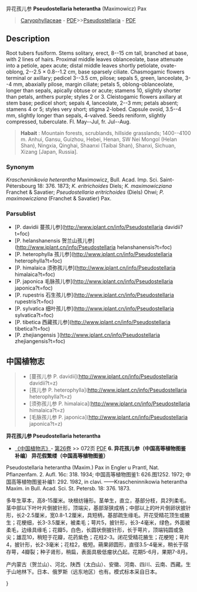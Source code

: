 异花孩儿参 **Pseudostellaria heterantha** (Maximowicz) Pax

> [Caryophyllaceae](http://www.iplant.cn/info/Caryophyllaceae?t=foc) - [PDF](http://www.iplant.cn/foc/pdf/Caryophyllaceae.pdf)>>[Pseudostellaria](http://www.iplant.cn/info/Pseudostellaria?t=foc) - [PDF](http://www.iplant.cn/foc/pdf/Pseudostellaria.pdf)

## Description

Root tubers fusiform. Stems solitary, erect, 8--15 cm tall, branched at base, with 2 lines of hairs. Proximal middle leaves oblanceolate, base attenuate into a petiole, apex acute; distal middle leaves shortly petiolate, ovate-oblong, 2--2.5 × 0.8--1.2 cm, base sparsely ciliate. Chasmogamic flowers terminal or axillary; pedicel 3--3.5 cm, pilose; sepals 5, green, lanceolate, 3--4 mm, abaxially pilose, margin ciliate; petals 5, oblong-oblanceolate, longer than sepals, apically obtuse or acute; stamens 10, slightly shorter than petals, anthers purple; styles 2 or 3. Cleistogamic flowers axillary at stem base; pedicel short; sepals 4, lanceolate, 2--3 mm; petals absent; stamens 4 or 5; styles very short; stigma 2-lobed. Capsule ovoid, 3.5--4 mm, slightly longer than sepals, 4-valved. Seeds reniform, slightly compressed, tuberculate. Fl. May--Jul, fr. Jul--Aug.

> **Habait** : 
> Mountain forests, scrublands, hillside grasslands; 1400--4100 m. Anhui, Gansu, Guizhou, Hebei, Henan, SW Nei Mongol (Helan Shan), Ningxia, Qinghai, Shaanxi (Taibai Shan), Shanxi, Sichuan, Xizang [Japan, Russia].

### Synonym
*Krascheninikovia heterantha* Maximowicz, Bull. Acad. Imp. Sci. Saint-Pétersbourg 18: 376. 1873; *K. eritrichoides* Diels; *K. maximowicziana* Franchet & Savatier; *Pseudostellaria eritrichoides* (Diels) Ohwi; *P. maximowicziana* (Franchet & Savatier) Pax.

### Parsublist

* [P.  davidii  蔓孩儿参](http://www.iplant.cn/info/Pseudostellaria davidii?t=foc)
* [P.  helanshanensis  贺兰山孩儿参](http://www.iplant.cn/info/Pseudostellaria helanshanensis?t=foc)
* [P.  heterophylla  孩儿参](http://www.iplant.cn/info/Pseudostellaria heterophylla?t=foc)
* [P.  himalaica  须弥孩儿参](http://www.iplant.cn/info/Pseudostellaria himalaica?t=foc)
* [P.  japonica  毛脉孩儿参](http://www.iplant.cn/info/Pseudostellaria japonica?t=foc)
* [P.  rupestris  石生孩儿参](http://www.iplant.cn/info/Pseudostellaria rupestris?t=foc)
* [P.  sylvatica  细叶孩儿参](http://www.iplant.cn/info/Pseudostellaria sylvatica?t=foc)
* [P.  tibetica  西藏孩儿参](http://www.iplant.cn/info/Pseudostellaria tibetica?t=foc)
* [P.  zhejiangensis  ](http://www.iplant.cn/info/Pseudostellaria zhejiangensis?t=foc)

## 中国植物志

> * [蔓孩儿参  P.  davidii](http://www.iplant.cn/info/Pseudostellaria davidii?t=z)
> * [孩儿参  P.  heterophylla](http://www.iplant.cn/info/Pseudostellaria heterophylla?t=z)
> * [须弥孩儿参  P.  himalaica](http://www.iplant.cn/info/Pseudostellaria himalaica?t=z)
> * [毛脉孩儿参  P.  japonica](http://www.iplant.cn/info/Pseudostellaria japonica?t=z)

**异花孩儿参 Pseudostellaria heterantha**

* [《中国植物志》](http://www.iplant.cn/frps)- [第26卷](http://www.iplant.cn/frps/vol/26) >> 072页 [PDF](http://www.iplant.cn/frps/pdf/26/072a.pdf)
**6. 异花孩儿参（中国高等植物图鉴补编） 异花假繁缕（中国高等植物图鉴）**

Pseudostellaria heterantha (Maxim.) Pax in Engler u Prantl, Nat. Pflanzenfam. 2. Aufl. 16c: 318. 1934; 中国高等植物图鉴1: 626.图1252. 1972; 中国高等植物图鉴补编1: 292. 1982, in clavi. ——Krascheninnikowia heterantha Maxim. in Bull. Acad. Sci. St. Petersb. 18: 376. 1873.

多年生草本，高8-15厘米。块根纺锤形。茎单生，直立，基部分枝，具2列柔毛。茎中部以下叶叶片倒披针形，顶端尖，基部渐狭成柄；中部以上的叶片倒卵状披针形，长2-2.5厘米，宽0.8-1.2厘米，具短柄，基部疏生缘毛。开花受精花顶生或腋生；花梗细，长3-3.5厘米，被柔毛；萼片5，披针形，长3-4毫米，绿色，外面被柔毛，边缘具缘毛；花瓣5，白色，长圆状倒披针形，长于萼片，顶端钝圆或急尖；雄蕊10，稍短于花瓣，花药紫色；花柱2-3。闭花受精花腋生；花梗短；萼片4，披针形，长2-3毫米；花柱2，极短。蒴果卵圆形，直径3.5-4毫米，稍长于宿存萼，4瓣裂；种子肾形，稍扁，表面具极低瘤状凸起。花期5-6月，果期7-8月。

产内蒙古（贺兰山）、河北、陕西（太白山）、安徽、河南、四川、云南、西藏。生于山地林下。日本、俄罗斯（远东地区）也有。模式标本采自日本。

}